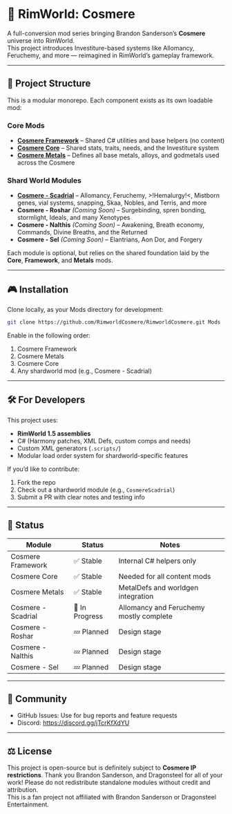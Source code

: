 # 🌌 RimWorld: Cosmere

A full-conversion mod series bringing Brandon Sanderson’s **Cosmere** universe into RimWorld.  
This project introduces Investiture-based systems like Allomancy, Feruchemy, and more — reimagined in RimWorld’s
gameplay framework.

---

## 🔧 Project Structure

This is a modular monorepo. Each component exists as its own loadable mod:

### Core Mods

- **[Cosmere Framework](./CosmereFramework)** – Shared C# utilities and base helpers (no content)
- **[Cosmere Core](./CosmereCore)** – Shared stats, traits, needs, and the Investiture system
- **[Cosmere Metals](./CosmereMetals)** – Defines all base metals, alloys, and godmetals used across the Cosmere

### Shard World Modules

- **[Cosmere - Scadrial](CosmereScadrial)** – Allomancy, Feruchemy, >!Hemalurgy!<, Mistborn genes, vial systems,
  snapping, Skaa, Nobles, and Terris, and more
- **Cosmere - Roshar** *(Coming Soon)* – Surgebinding, spren bonding, stormlight, Ideals, and many Xenotypes
- **Cosmere - Nalthis** *(Coming Soon)* – Awakening, Breath economy, Commands, Divine Breaths, and the Returned
- **Cosmere - Sel** *(Coming Soon)* – Elantrians, Aon Dor, and Forgery

Each module is optional, but relies on the shared foundation laid by the **Core**, **Framework**, and **Metals** mods.

---

## 🎮 Installation

Clone locally, as your Mods directory for development:

```bash
git clone https://github.com/RimworldCosmere/RimworldCosmere.git Mods
```

Enable in the following order:

1. Cosmere Framework
2. Cosmere Metals
3. Cosmere Core
4. Any shardworld mod (e.g., Cosmere - Scadrial)

---

## 🛠️ For Developers

This project uses:

- **RimWorld 1.5 assemblies**
- C# (Harmony patches, XML Defs, custom comps and needs)
- Custom XML generators (`.scripts/`)
- Modular load order system for shardworld-specific features

If you’d like to contribute:

1. Fork the repo
2. Check out a shardworld module (e.g., `CosmereScadrial`)
3. Submit a PR with clear notes and testing info

---

## 🧪 Status

| Module             | Status         | Notes                                   |
|--------------------|----------------|-----------------------------------------|
| Cosmere Framework  | ✅ Stable       | Internal C# helpers only                |
| Cosmere Core       | ✅ Stable       | Needed for all content mods             |
| Cosmere Metals     | ✅ Stable       | MetalDefs and worldgen integration      |
| Cosmere - Scadrial | 🚧 In Progress | Allomancy and Feruchemy mostly complete |
| Cosmere - Roshar   | 💤 Planned     | Design stage                            |
| Cosmere - Nalthis  | 💤 Planned     | Design stage                            |
| Cosmere - Sel      | 💤 Planned     | Design stage                            |

---

## 💬 Community

- GitHub Issues: Use for bug reports and feature requests
- Discord: https://discord.gg/jTcrKfXdYU

---

## ⚖️ License

This project is open-source but is definitely subject to **Cosmere IP restrictions**. Thank you Brandon Sanderson, and
Dragonsteel for all of your work!
Please do not redistribute standalone modules without credit and attribution.  
This is a fan project not affiliated with Brandon Sanderson or Dragonsteel Entertainment.

